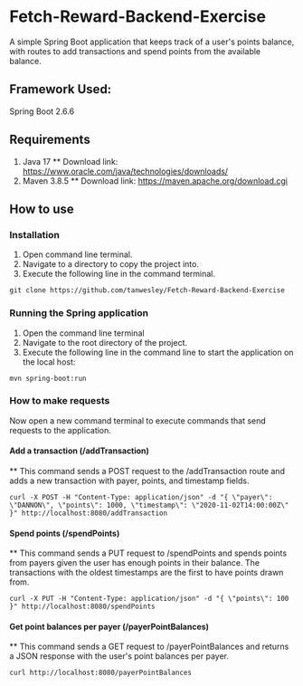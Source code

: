 # Fetch-Reward-Backend-Exercise
A simple Spring Boot application that keeps track of a user's points balance, with routes to add transactions and spend points from the available balance.

## Framework Used:
Spring Boot 2.6.6

## Requirements
1. Java 17
 ** Download link: https://www.oracle.com/java/technologies/downloads/
3. Maven 3.8.5
 ** Download link: https://maven.apache.org/download.cgi

## How to use


### Installation
1. Open command line terminal.
2. Navigate to a directory to copy the project into.
3. Execute the following line in the command terminal.
 
 ```git clone https://github.com/tanwesley/Fetch-Reward-Backend-Exercise```


### Running the Spring application 
1. Open the command line terminal
2. Navigate to the root directory of the project.
3. Execute the following line in the command line to start the application on the local host:
```
mvn spring-boot:run
```

### How to make requests

Now open a new command terminal to execute commands that send requests to the application.
 

#### Add a transaction (/addTransaction)
** This command sends a POST request to the /addTransaction route and adds a new transaction with payer, points, and timestamp fields.

```
curl -X POST -H "Content-Type: application/json" -d "{ \"payer\": \"DANNON\", \"points\": 1000, \"timestamp\": \"2020-11-02T14:00:00Z\" }" http://localhost:8080/addTransaction
```

#### Spend points (/spendPoints)
** This command sends a PUT request to /spendPoints and spends points from payers given the user has enough points in their balance. The transactions with the oldest timestamps are the first to have points drawn from.

```
curl -X PUT -H "Content-Type: application/json" -d "{ \"points\": 100 }" http://localhost:8080/spendPoints
```


#### Get point balances per payer (/payerPointBalances)
** This command sends a GET request to /payerPointBalances and returns a JSON response with the user's point balances per payer.

```
curl http://localhost:8080/payerPointBalances
```
